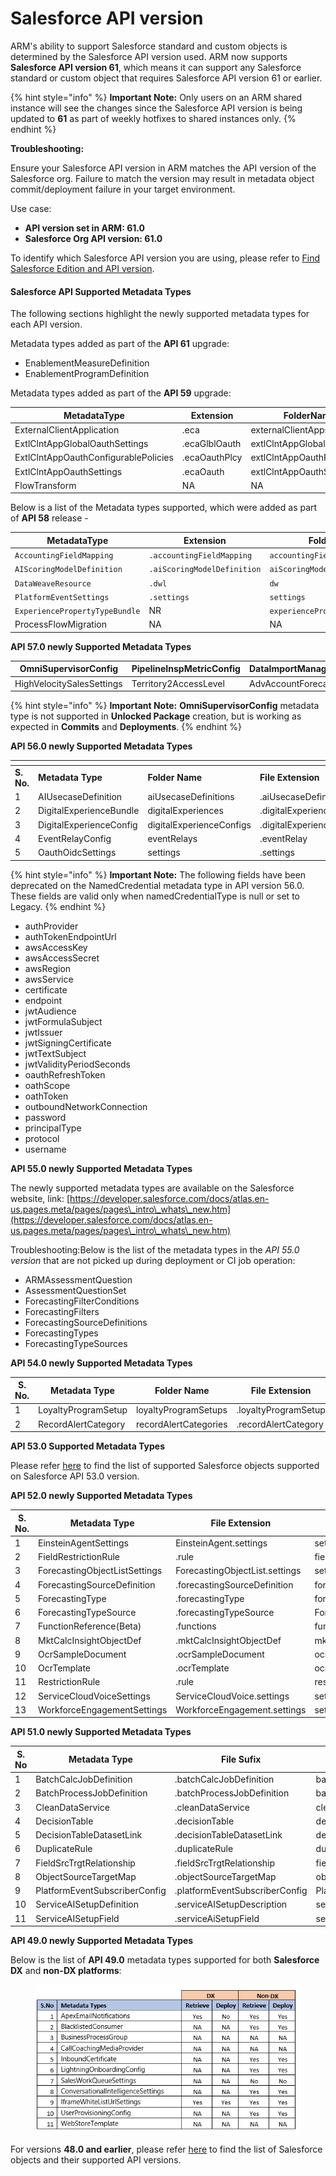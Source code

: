 # Salesforce API version

ARM's ability to support Salesforce standard and custom objects is determined by the Salesforce API version used. ARM now supports **Salesforce API version 61**, which means it can support any Salesforce standard or custom object that requires Salesforce API version 61 or earlier.

{% hint style="info" %}
**Important Note:** Only users on an ARM shared instance will see the changes since the Salesforce API version is being updated to **61** as part of weekly hotfixes to shared instances only.
{% endhint %}

**Troubleshooting:**

Ensure your Salesforce API version in ARM matches the API version of the Salesforce org. Failure to match the version may result in metadata object commit/deployment failure in your target environment.&#x20;

Use case:

* **API version set in ARM: 61.0**
* **Salesforce Org API version: 61.0**

To identify which Salesforce API version you are using, please refer to [Find Salesforce Edition and API version](https://help.salesforce.com/s/articleView?id=000334996\&type=1).

#### Salesforce API Supported Metadata Types

The following sections highlight the newly supported metadata types for each API version.

Metadata types added as part of the **API 61** upgrade:

* EnablementMeasureDefinition
* EnablementProgramDefinition



Metadata types added as part of the **API 59** upgrade:

| MetadataType                         | Extension     | FolderName                 |
| ------------------------------------ | ------------- | -------------------------- |
| ExternalClientApplication            | .eca          | externalClientApps         |
| ExtlClntAppGlobalOauthSettings       | .ecaGlblOauth | extlClntAppGlobalOauthSets |
| ExtlClntAppOauthConfigurablePolicies | .ecaOauthPlcy | extlClntAppOauthPolicies   |
| ExtlClntAppOauthSettings             | .ecaOauth     | extlClntAppOauthSettings   |
| FlowTransform                        | NA            | NA                         |

Below is a list of the Metadata types supported, which were added as part of **API 58** release -

| MetadataType                   | Extension                   | FolderName                      |
| ------------------------------ | --------------------------- | ------------------------------- |
| `AccountingFieldMapping`       | `.accountingFieldMapping`   | `accountingFieldMappings`       |
| `AIScoringModelDefinition`     | `.aiScoringModelDefinition` | `aiScoringModelDefinitions`     |
| `DataWeaveResource`            | `.dwl`                      | `dw`                            |
| `PlatformEventSettings`        | `.settings`                 | `settings`                      |
| `ExperiencePropertyTypeBundle` | NR                          | `experiencePropertyTypeBundles` |
| ProcessFlowMigration           | NA                          | NA                              |



**API 57.0 newly Supported Metadata Types**

| OmniSupervisorConfig      | PipelineInspMetricConfig | DataImportManagementSettings |
| ------------------------- | ------------------------ | ---------------------------- |
| HighVelocitySalesSettings | Territory2AccessLevel    | AdvAccountForecastSet        |

{% hint style="info" %}
**Important Note:** **OmniSupervisorConfig** metadata type is not supported in **Unlocked Package** creation, but is working as expected in **Commits** and **Deployments**.
{% endhint %}

**API 56.0 newly Supported Metadata Types**

<table data-header-hidden><thead><tr><th width="94"></th><th></th><th></th><th></th></tr></thead><tbody><tr><td><strong>S. No.</strong></td><td><strong>Metadata Type</strong></td><td><strong>Folder Name</strong></td><td><strong>File Extension</strong></td></tr><tr><td>1</td><td>AIUsecaseDefinition</td><td>aiUsecaseDefinitions</td><td>.aiUsecaseDefinitions</td></tr><tr><td>2</td><td>DigitalExperienceBundle</td><td>digitalExperiences</td><td>.digitalExperience</td></tr><tr><td>3</td><td>DigitalExperienceConfig</td><td>digitalExperienceConfigs</td><td>.digitalExperienceConfig</td></tr><tr><td>4</td><td>EventRelayConfig</td><td>eventRelays</td><td>.eventRelay</td></tr><tr><td>5</td><td>OauthOidcSettings</td><td>settings</td><td>.settings</td></tr></tbody></table>

{% hint style="info" %}
**Important Note:** The following fields have been deprecated on the NamedCredential metadata type in API version 56.0. These fields are valid only when namedCredentialType is null or set to Legacy.
{% endhint %}

* authProvider
* authTokenEndpointUrl
* awsAccessKey
* awsAccessSecret
* awsRegion
* awsService
* certificate
* endpoint
* jwtAudience
* jwtFormulaSubject
* jwtIssuer
* jwtSigningCertificate
* jwtTextSubject
* jwtValidityPeriodSeconds
* oauthRefreshToken
* oathScope
* oathToken
* outboundNetworkConnection
* password
* principalType
* protocol
* username

**API 55.0 newly Supported Metadata Types**

The newly supported metadata types are available on the Salesforce website, link: [https://developer.salesforce.com/docs/atlas.en-us.pages.meta/pages/pages\_intro\_whats\_new.htm](https://developer.salesforce.com/docs/atlas.en-us.pages.meta/pages/pages\_intro\_whats\_new.htm)

Troubleshooting:Below is the list of the metadata types in the _API 55.0 version_ that are not picked up during deployment or CI job operation:

* ARMAssessmentQuestion
* AssessmentQuestionSet
* ForecastingFilterConditions
* ForecastingFilters
* ForecastingSourceDefinitions
* ForecastingTypes
* ForecastingTypeSources

**API 54.0 newly Supported Metadata Types**

<table><thead><tr><th width="83">S. No.</th><th>Metadata Type</th><th>Folder Name</th><th>File Extension</th></tr></thead><tbody><tr><td>1</td><td>LoyaltyProgramSetup</td><td>loyaltyProgramSetups</td><td>.loyaltyProgramSetup</td></tr><tr><td>2</td><td>RecordAlertCategory</td><td>recordAlertCategories</td><td>.recordAlertCategory</td></tr></tbody></table>

**API 53.0 Supported Metadata Types**

Please refer [here](https://help.salesforce.com/s/articleView?id=release-notes.rn\_api\_objects.htm\&type=5\&release=234) to find the list of supported Salesforce objects supported on Salesforce API 53.0 version.

**API 52.0 newly Supported Metadata Types**

<table><thead><tr><th width="78">S. No.</th><th>Metadata Type</th><th>File Extension</th><th>Folder Name</th></tr></thead><tbody><tr><td>1</td><td>EinsteinAgentSettings</td><td>EinsteinAgent.settings</td><td>settings</td></tr><tr><td>2</td><td>FieldRestrictionRule</td><td>.rule</td><td>fieldRestrictionRules</td></tr><tr><td>3</td><td>ForecastingObjectListSettings</td><td>ForecastingObjectList.settings</td><td>settings</td></tr><tr><td>4</td><td>ForecastingSourceDefinition</td><td>.forecastingSourceDefinition</td><td>forecastingSourceDefinitions</td></tr><tr><td>5</td><td>ForecastingType</td><td>.forecastingType</td><td>forecastingTypes</td></tr><tr><td>6</td><td>ForecastingTypeSource</td><td>.forecastingTypeSource</td><td>ForecastingTypeSources</td></tr><tr><td>7</td><td>FunctionReference(Beta)</td><td>.functions</td><td>functions</td></tr><tr><td>8</td><td>MktCalcInsightObjectDef</td><td>.mktCalcInsightObjectDef</td><td>mktCalcInsightObjectDefs</td></tr><tr><td>9</td><td>OcrSampleDocument</td><td>.ocrSampleDocument</td><td>ocrSampleDocuments</td></tr><tr><td>10</td><td>OcrTemplate</td><td>.ocrTemplate</td><td>ocrTemplates</td></tr><tr><td>11</td><td>RestrictionRule</td><td>.rule</td><td>restrictionRules</td></tr><tr><td>12</td><td>ServiceCloudVoiceSettings</td><td>ServiceCloudVoice.settings</td><td>settings</td></tr><tr><td>13</td><td>WorkforceEngagementSettings</td><td>WorkforceEngagement.settings</td><td>settings</td></tr></tbody></table>

**API 51.0 newly  Supported Metadata Types**

| S. No | Metadata Type                 | File Sufix                     | Folder Name                    |
| ----- | ----------------------------- | ------------------------------ | ------------------------------ |
| 1     | BatchCalcJobDefinition        | .batchCalcJobDefinition        | batchCalcJobDefinitions        |
| 2     | BatchProcessJobDefinition     | .batchProcessJobDefinition     | batchProcessJobDefinitions     |
| 3     | CleanDataService              | .cleanDataService              | cleanDataServices              |
| 4     | DecisionTable                 | .decisionTable                 | decisionTables                 |
| 5     | DecisionTableDatasetLink      | .decisionTableDatasetLink      | decisionTableDatasetLinks      |
| 6     | DuplicateRule                 | .duplicateRule                 | duplicateRules                 |
| 7     | FieldSrcTrgtRelationship      | .fieldSrcTrgtRelationship      | fieldSrcTrgtRelationship       |
| 8     | ObjectSourceTargetMap         | .objectSourceTargetMap         | objectSourceTargetMaps         |
| 9     | PlatformEventSubscriberConfig | .platformEventSubscriberConfig | PlatformEventSubscriberConfigs |
| 10    | ServiceAISetupDefinition      | .serviceAISetupDescription     | serviceAISetupDescriptions     |
| 11    | ServiceAISetupField           | .serviceAiSetupField           | serviceAiSetupFields           |

**API 49.0 newly Supported Metadata Types**

Below is the list of **API 49.0** metadata types supported for both **Salesforce DX** and **non-DX platforms**:

<figure><img src="../../../../.gitbook/assets/image (638).png" alt=""><figcaption></figcaption></figure>

For versions **48.0 and earlier**, please refer [here](https://developer.salesforce.com/docs/atlas.en-us.object\_reference.meta/object\_reference/sforce\_api\_objects\_list.htm) to find the list of Salesforce objects and their supported API versions.
